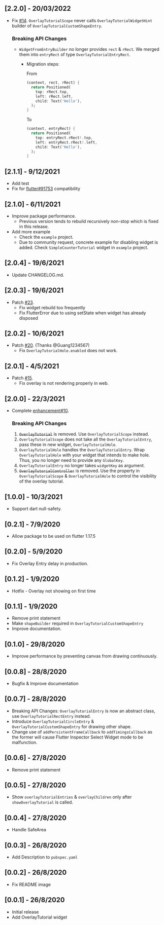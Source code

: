 ## [2.2.0] - 20/03/2022

- Fix [#14](https://github.com/TabooSun/overlay_tutorial/issues/34). `OverlayTutorialScope` never calls `OverlayTutorialWidgetHint` builder of `OverlayTutorialCustomShapeEntry`.
  ### Breaking API Changes
    - `WidgetFromEntryBuilder` no longer provides `rect` & `rRect`. We merged them into `entryRect` of
      type `OverlayTutorialEntryRect`.
        - Migration steps:
      
          From
            ```dart
            (context, rect, rRect) {
              return Positioned(
                top: rRect.top,
                left: rRect.left,
                child: Text('Hello'),
              );
            }
            ``` 
          To
            ```dart
            (context, entryRect) {
              return Positioned(
                top: entryRect.rRect!.top,
                left: entryRect.rRect!.left,
                child: Text('Hello'),
              );
            }
            ```

## [2.1.1] - 9/12/2021

- Add test
- Fix for [flutter#91753](https://github.com/flutter/flutter/pull/91753) compatibility

## [2.1.0] - 6/11/2021

- Improve package performance.
    - Previous version tends to rebuild recursively non-stop which is fixed in this release.
- Add more example
    - Check the `example` project.
    - Due to community request, concrete example for disabling widget is added. Check `SimpleCounterTutorial` widget
      in `example` project.

## [2.0.4] - 19/6/2021

- Update CHANGELOG.md.

## [2.0.3] - 19/6/2021

- Patch [#23](https://github.com/TabooSun/overlay_tutorial/issues/23).
    - Fix widget rebuild too frequently
    - Fix FlutterError due to using setState when widget has already disposed

## [2.0.2] - 10/6/2021

- Patch [#20](https://github.com/TabooSun/overlay_tutorial/issues/20). (Thanks @Guang1234567)
    - Fix `OverlayTutorialHole.enabled` does not work.

## [2.0.1] - 4/5/2021

- Patch [#15](https://github.com/TabooSun/overlay_tutorial/issues/15).
    - Fix overlay is not rendering properly in web.

## [2.0.0] - 22/3/2021

- Complete [enhancement#10](https://github.com/TabooSun/overlay_tutorial/issues/10).
  ### Breaking API Changes
    1. ~~`OverlayTutorial`~~ is removed. Use `OverlayTutorialScope` instead.
    2. `OverlayTutorialScope` does not take all the `OverlayTutorialEntry`, pass these in new
       widget, `OverlayTutorialHole`.
    3. `OverlayTutorialHole` handles the `OverlayTutorialEntry`. Wrap `OverlayTutorialHole` with your widget that
       intends to make hole. Thus, you no longer need to provide any `GlobalKey`.
    4. `OverlayTutorialEntry` no longer takes `widgetKey` as argument.
    5. ~~`OverlayTutorialController`~~ is removed. Use the property in `OverlayTutorialScope` & `OverlayTutorialHole` to
       control the visibility of the overlay tutorial.

## [1.0.0] - 10/3/2021

- Support dart null-safety.

## [0.2.1] - 7/9/2020

- Allow package to be used on flutter 1.17.5

## [0.2.0] - 5/9/2020

- Fix Overlay Entry delay in production.

## [0.1.2] - 1/9/2020

- Hotfix - Overlay not showing on first time

## [0.1.1] - 1/9/2020

- Remove print statement
- Make `shapeBuilder` required in `OverlayTutorialCustomShapeEntry`
- Improve documentation.

## [0.1.0] - 29/8/2020

- Improve performance by preventing canvas from drawing continuously.

## [0.0.8] - 28/8/2020

* Bugfix & Improve documentation

## [0.0.7] - 28/8/2020

* Breaking API Changes: `OverlayTutorialEntry` is now an abstract class, use `OverlayTutorialRectEntry` instead.
* Introduce `OverlayTutorialCircleEntry` & `OverlayTutorialCustomShapeEntry` for drawing other shape.
* Change use of `addPersistentFrameCallback` to `addTimingsCallback` as the former will cause Flutter Inspector Select
  Widget mode to be malfunction.

## [0.0.6] - 27/8/2020

* Remove print statement

## [0.0.5] - 27/8/2020

* Show `overlayTutorialEntries` & `overlayChildren` only after `showOverlayTutorial` is called.

## [0.0.4] - 27/8/2020

* Handle SafeArea

## [0.0.3] - 26/8/2020

* Add Description to `pubspec.yaml`

## [0.0.2] - 26/8/2020

* Fix README image

## [0.0.1] - 26/8/2020

* Initial release
* Add OverlayTutorial widget
